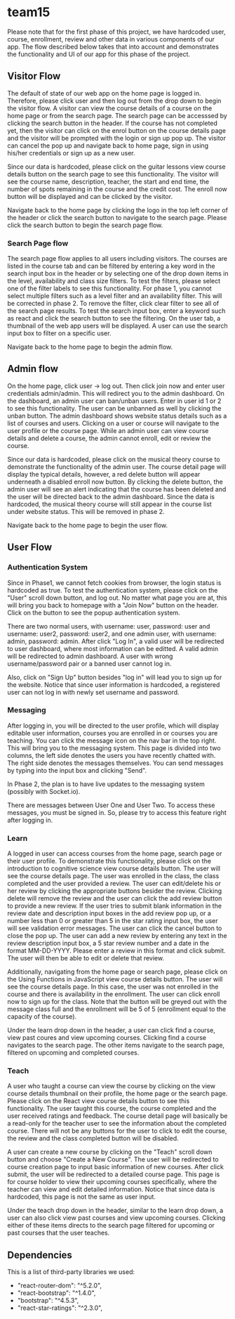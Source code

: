 # team15 

Please note that for the first phase of this project, we have hardcoded user, course, enrollment, review and other data in various components of our app. The flow described below takes that into account and demonstrates the functionality and UI of our app for this phase of the project. 

## Visitor Flow

The default of state of our web app on the home page is logged in. Therefore, please click user and then log out from the drop down to begin the visitor flow. A visitor can view the course details of a course on the home page or from the search page. The search page can be accesssed by clicking the search button in the header. If the course has not completed yet, then the visitor can click on the enrol button on the course details page and the visitor will be prompted with the login or sign up pop up. The visitor can cancel the pop up and navigate back to home page, sign in using his/her credentials or sign up as a new user. 

Since our data is hardcoded, please click on the guitar lessons view course details button on the search page to see this functionality. The visitor will see the course name, description, teacher, the start and end time, the number of spots remaining in the course and the credit cost. The enroll now button will be displayed and can be clicked by the visitor.

Navigate back to the home page by clicking the logo in the top left corner of the header or click the search button to navigate to the search page. Please click the search button to begin the search page flow.

### Search Page flow

The search page flow applies to all users including visitors. The courses are listed in the course tab and can be filtered by entering a key word in the search input box in the header or by selecting one of the drop down items in the level, availability and class size filters. To test the filters, please select one of the filter labels to see this functionality. For phase 1, you cannot select multiple filters such as a level filter and an availability filter. This will be corrected in phase 2. To remove the filter, click clear filter to see all of the search page results. To test the search input box, enter a keyword such as react and click the search button to see the filtering. On the user tab, a thumbnail of the web app users will be displayed. A user can use the search input box to filter on a specific user. 

Navigate back to the home page to begin the admin flow.

## Admin flow

On the home page, click user -> log out. Then click join now and enter user credentials admin/admin. This will redirect you to the admin dashboard. On the dashboard, an admin user can ban/unban users. Enter in user id 1 or 2 to see this functionality. The user can be unbanned as well by clicking the unban button. The admin dashboard shows website status details such as a list of courses and users. Clicking on a user or course will navigate to the user profile or the course page. While an admin user can view course details and delete a course, the admin cannot enroll, edit or review the course. 

Since our data is hardcoded, please click on the musical theory course to demonstrate the functionality of the admin user. The course detail page will display the typical details, however, a red delete button will appear underneath a disabled enroll now button. By clicking the delete button, the admin user will see an alert indicating that the course has been deleted and the user will be directed back to the admin dashboard. Since the data is hardcoded, the musical theory course will still appear in the course list under website status. This will be removed in phase 2.

Navigate back to the home page to begin the user flow.

## User Flow

### Authentication System

Since in Phase1, we cannot fetch cookies from browser, the login status is hardcoded as true. To test the authentication system, please click on the "User" scroll down button, and log out. No matter what page you are at, this will bring you back to homepage with a "Join Now" button on the header. Click on the button to see the popup authentication system.

There are two normal users, with username: user, password: user and username: user2, password: user2, and one admin user, with username: admin, password: admin. After click "Log In", a valid user will be redirected to user dashboard, where most information can be editted. A valid admin will be redirected to admin dashboard. A user with wrong username/password pair or a banned user cannot log in.

Also, click on "Sign Up" button besides "log in" will lead you to sign up for the website. Notice that since user information is hardcoded, a registered user can not log in with newly set username and password.

### Messaging

After logging in, you will be directed to the user profile, which will display editable user information, courses you are enrolled in or courses you are teaching. You can click the message icon on the nav bar in the top right. This will bring you to the messaging system. This page is divided into two columns, the left side denotes the users you have recently chatted with. The right side denotes the messages themselves. You can send messages by typing into the input box and clicking "Send".

In Phase 2, the plan is to have live updates to the messaging system (possibly with Socket.io).

There are messages between User One and User Two. To access these messages, you must be signed in. So, please try to access this feature right after logging in.

### Learn 

A logged in user can access courses from the home page, search page or their user profile. To demonstrate this functionality, please click on the introduction to cognitive science view course details button. The user will see the course details page. The user was enrolled in the class, the class completed and the user provided a review. The user can edit/delete his or her review by clicking the appropriate buttons besider the review. Clicking delete will remove the review and the user can click the add review button to provide a new review. If the user tries to submit blank information in the review date and description input boxes in the add review pop up, or a number less than 0 or greater than 5 in the star rating input box, the user will see validation error messages. The user can click the cancel button to close the pop up. The user can add a new review by entering any text in the review description input box, a 5 star review number and a date in the format MM-DD-YYYY. Please enter a review in this format and click submit. The user will then be able to edit or delete that review.

Additionally, navigating from the home page or search page, please click on the Using Functions in JavaScript view course details button. The user will see the course details page. In this case, the user was not enrolled in the course and there is availability in the enrollment. The user can click enroll now to sign up for the class. Note that the button will be greyed out with the message class full and the enrollment will be 5 of 5 (enrollment equal to the capacity of the course).

Under the learn drop down in the header, a user can click find a course, view past coures and view upcoming courses. Clicking find a course navigates to the search page. The other items navigate to the search page, filtered on upcoming and completed courses.

### Teach

A user who taught a course can view the course by clicking on the view course details thumbnail on their profile, the home page or the search page. Please click on the React view course details button to see this functionality. The user taught this course, the course completed and the user received ratings and feedback. The course detail page will basically be a read-only for the teacher user to see the information about the completed course. There will not be any buttons for the user to click to edit the course, the review and the class completed button will be disabled.

A user can create a new course by clicking on the "Teach" scroll down button and choose "Create a New Course". The user will be redirected to course creation page to input basic information of new courses. After click submit, the user will be redirected to a detailed course page. This page is for course holder to view their upcoming courses specifically, where the teacher can view and edit detailed information. Notice that since data is hardcoded, this page is not the same as user input. 

Under the teach drop down in the header, similar to the learn drop down, a user can also click view past courses and view upcoming courses. Clicking either of these items directs to the search page filtered for upcoming or past courses that the user teaches.

## Dependencies

This is a list of third-party libraries we used:

- "react-router-dom": "^5.2.0",
- "react-bootstrap": "^1.4.0",
- "bootstrap": "^4.5.3",
- "react-star-ratings": "^2.3.0",
